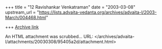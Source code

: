 +++
title = "12 Ravishankar Venkatraman"
date = "2003-03-08"
upstream_url = "https://lists.advaita-vedanta.org/archives/advaita-l/2003-March/004468.html"

+++
[Archive link](https://lists.advaita-vedanta.org/archives/advaita-l/2003-March/004468.html)

An HTML attachment was scrubbed...
URL: </archives/advaita-l/attachments/20030308/95405a2d/attachment.html>
